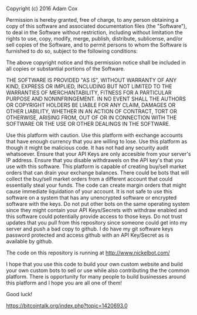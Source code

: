 Copyright (c) 2016 Adam Cox


Permission is hereby granted, free of charge, to any person obtaining a copy of this software and associated documentation files (the "Software"), to deal in the Software without restriction, including without limitation the rights to use, copy, modify, merge, publish, distribute, sublicense, and/or sell copies of the Software, and to permit persons to whom the Software is furnished to do so, subject to the following conditions:

The above copyright notice and this permission notice shall be included in all copies or substantial portions of the Software.

THE SOFTWARE IS PROVIDED "AS IS", WITHOUT WARRANTY OF ANY KIND, EXPRESS OR IMPLIED, INCLUDING BUT NOT LIMITED TO THE WARRANTIES OF MERCHANTABILITY, FITNESS FOR A PARTICULAR PURPOSE AND NONINFRINGEMENT. IN NO EVENT SHALL THE AUTHORS OR COPYRIGHT HOLDERS BE LIABLE FOR ANY CLAIM, DAMAGES OR OTHER LIABILITY, WHETHER IN AN ACTION OF CONTRACT, TORT OR OTHERWISE, ARISING FROM, OUT OF OR IN CONNECTION WITH THE SOFTWARE OR THE USE OR OTHER DEALINGS IN THE SOFTWARE.

Use this platform with caution.
Use this platform with exchange accounts that have enough currency that you are willing to lose.
Use this platform as though it might be malicious code.
It has not had any security audit whatsoever.
Ensure that your API Keys are only accesible from your server's IP address.
Ensure that you disable withdrawels on the API key's that you use with this software.
This platform is capable of creating buy/sell market orders that can drain your exchange balances.
There could be bots that will collect the buy/sell market orders from a different account that could essentially steal your funds.
The code can create margin orders that might cause immediate liquidation of your account.
It is not safe to use this software on a system that has any unencrypted software or encrypted software with the keys.
Do not put other bots on the same operating system since they might contain your API Keys/Secrets with withdraw enabled and this software could potentially provide access to those keys.
Do not trust updates that you pull from this repository since someone could get into my server and push a bad copy to github. I do have my git software keys password protected and access github with an API Key/Secret as is available by github.

The code on this repository is running at http://www.nickelbot.com/

I hope that you use this code to build your own custom website and build your own custom bots to sell or use while also contributing the the common platform. There is opportunity for many people to build businesses around this platform and I hope you are all one of them!

Good luck!

https://bitcointalk.org/index.php?topic=1420693.0

